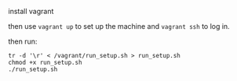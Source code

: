 install vagrant

then use `vagrant up` to set up the machine and `vagrant ssh` to log in.

then run:

    tr -d '\r' < /vagrant/run_setup.sh > run_setup.sh
    chmod +x run_setup.sh
    ./run_setup.sh
